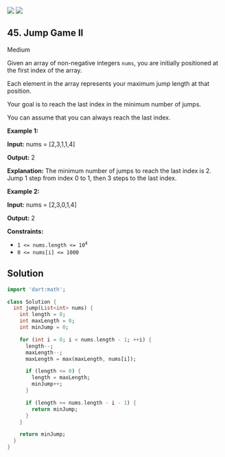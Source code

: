 [![](https://img.shields.io/github/stars/LeetCode-in-Dart/LeetCode-in-Dart?label=Stars&style=flat-square)](https://github.com/LeetCode-in-Dart/LeetCode-in-Dart)
[![](https://img.shields.io/github/forks/LeetCode-in-Dart/LeetCode-in-Dart?label=Fork%20me%20on%20GitHub%20&style=flat-square)](https://github.com/LeetCode-in-Dart/LeetCode-in-Dart/fork)

## 45\. Jump Game II

Medium

Given an array of non-negative integers `nums`, you are initially positioned at the first index of the array.

Each element in the array represents your maximum jump length at that position.

Your goal is to reach the last index in the minimum number of jumps.

You can assume that you can always reach the last index.

**Example 1:**

**Input:** nums = [2,3,1,1,4]

**Output:** 2

**Explanation:** The minimum number of jumps to reach the last index is 2. Jump 1 step from index 0 to 1, then 3 steps to the last index.

**Example 2:**

**Input:** nums = [2,3,0,1,4]

**Output:** 2

**Constraints:**

*   <code>1 <= nums.length <= 10<sup>4</sup></code>
*   `0 <= nums[i] <= 1000`

## Solution

```dart
import 'dart:math';

class Solution {
  int jump(List<int> nums) {
    int length = 0;
    int maxLength = 0;
    int minJump = 0;

    for (int i = 0; i < nums.length - 1; ++i) {
      length--;
      maxLength--;
      maxLength = max(maxLength, nums[i]);

      if (length <= 0) {
        length = maxLength;
        minJump++;
      }

      if (length >= nums.length - i - 1) {
        return minJump;
      }
    }

    return minJump;
  }
}
```